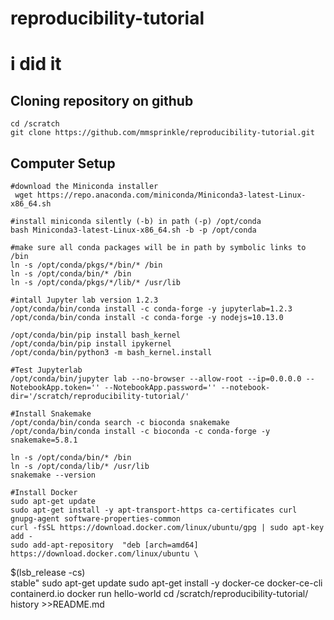 # reproducibility-tutorial
# i did it

## Cloning repository on github
	cd /scratch
	git clone https://github.com/mmsprinkle/reproducibility-tutorial.git

## Computer Setup

	#download the Miniconda installer
	 wget https://repo.anaconda.com/miniconda/Miniconda3-latest-Linux-x86_64.sh

	#install miniconda silently (-b) in path (-p) /opt/conda
	bash Miniconda3-latest-Linux-x86_64.sh -b -p /opt/conda

	#make sure all conda packages will be in path by symbolic links to /bin    
	ln -s /opt/conda/pkgs/*/bin/* /bin
	ln -s /opt/conda/bin/* /bin
	ln -s /opt/conda/pkgs/*/lib/* /usr/lib

	#intall Jupyter lab version 1.2.3
	/opt/conda/bin/conda install -c conda-forge -y jupyterlab=1.2.3
	/opt/conda/bin/conda install -c conda-forge -y nodejs=10.13.0
   
	/opt/conda/bin/pip install bash_kernel
	/opt/conda/bin/pip install ipykernel
	/opt/conda/bin/python3 -m bash_kernel.install
 
	#Test Jupyterlab
	/opt/conda/bin/jupyter lab --no-browser --allow-root --ip=0.0.0.0 --NotebookApp.token='' --NotebookApp.password='' --notebook-dir='/scratch/reproducibility-tutorial/'
 
	#Install Snakemake
	/opt/conda/bin/conda search -c bioconda snakemake
	/opt/conda/bin/conda install -c bioconda -c conda-forge -y snakemake=5.8.1
   
	ln -s /opt/conda/bin/* /bin
	ln -s /opt/conda/lib/* /usr/lib
	snakemake --version

	#Install Docker
	sudo apt-get update
	sudo apt-get install -y apt-transport-https ca-certificates curl gnupg-agent software-properties-common
	curl -fsSL https://download.docker.com/linux/ubuntu/gpg | sudo apt-key add -
	sudo add-apt-repository  "deb [arch=amd64] https://download.docker.com/linux/ubuntu \
 $(lsb_release -cs) \
 stable"
	sudo apt-get update
	sudo apt-get install -y docker-ce docker-ce-cli containerd.io
	docker run hello-world
	cd /scratch/reproducibility-tutorial/
	history >>README.md
